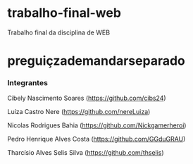 # trabalho-final-web
Trabalho final da disciplina de WEB

# preguiçzademandarseparado

### Integrantes
[comment]: <>
Cibely Nascimento Soares (https://github.com/cibs24)

Luíza Castro Nere (https://github.com/nereLuiza)

Nicolas Rodrigues Bahia (https://github.com/Nickgamerheroi)

Pedro Henrique Alves Costa (https://github.com/GGduGRAU)

Tharcísio Alves Selis Silva (https://github.com/thselis)